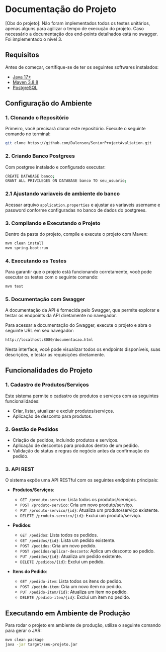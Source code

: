 # Documentação do Projeto

[Obs do projeto]: Não foram implementados todos os testes unitários, apenas alguns para agilizar o tempo de execução do projeto. Caso necessário a documentação dos end-points detalhados está no swagger. 
Foi implementado o nivel 3.

## Requisitos
Antes de começar, certifique-se de ter os seguintes softwares instalados:
- [Java 17+](https://www.oracle.com/java/technologies/javase-downloads.html)
- [Maven 3.8.8](https://maven.apache.org/install.html)
- [PostgreSQL](https://www.postgresql.org/download/)

## Configuração do Ambiente

### 1. Clonando o Repositório
Primeiro, você precisará clonar este repositório. Execute o seguinte comando no terminal:
```bash
git clone https://github.com/Dalenson/SeniorProjectAvaliation.git
```

### 2. Criando Banco Postgrees
Com postgree instalado e configurado executar:
```bash
CREATE DATABASE banco;
GRANT ALL PRIVILEGES ON DATABASE banco TO seu_usuario;
```

### 2.1 Ajustando variaveis de ambiente do banco
Acessar arquivo ```application.properties``` e ajustar as variaveis username e password conforme configuradas no banco de dados do postgrees.

### 3. Compilando e Executando o Projeto
Dentro da pasta do projeto, compile e execute o projeto com Maven:
```bash
mvn clean install
mvn spring-boot:run
```

### 4. Executando os Testes
Para garantir que o projeto está funcionando corretamente, você pode executar os testes com o seguinte comando:
```bash
mvn test
```

### 5. Documentação com Swagger
A documentação da API é fornecida pelo Swagger, que permite explorar e testar os endpoints da API diretamente no navegador. 

Para acessar a documentação do Swagger, execute o projeto e abra o seguinte URL em seu navegador:
```bash
http://localhost:8080/documentacao.html
```
Nesta interface, você pode visualizar todos os endpoints disponíveis, suas descrições, e testar as requisições diretamente.

## Funcionalidades do Projeto

### 1. Cadastro de Produtos/Serviços
Este sistema permite o cadastro de produtos e serviços com as seguintes funcionalidades:
- Criar, listar, atualizar e excluir produtos/serviços.
- Aplicação de desconto para produtos.

### 2. Gestão de Pedidos
- Criação de pedidos, incluindo produtos e serviços.
- Aplicação de descontos para produtos dentro de um pedido.
- Validação de status e regras de negócio antes da confirmação do pedido.

### 3. API REST
O sistema expõe uma API RESTful com os seguintes endpoints principais:

- **Produtos/Serviços**:
  - `GET /produto-servico`: Lista todos os produtos/serviços.
  - `POST /produto-servico`: Cria um novo produto/serviço.
  - `PUT /produto-servico/{id}`: Atualiza um produto/serviço existente.
  - `DELETE /produto-servico/{id}`: Exclui um produto/serviço.

- **Pedidos**:
  - `GET /pedidos`: Lista todos os pedidos.
  - `GET /pedidos/{id}`: Lista um pedido existente.
  - `POST /pedidos`: Cria um novo pedido.
  - `POST /pedidos/aplicar-desconto`: Aplica um desconto ao pedido.
  - `PUT /pedidos/{id}`: Atualiza um pedido existente.
  - `DELETE /pedidos/{id}`: Exclui um pedido.
    
- **Itens do Pedido**:
  - `GET /pedido-item`: Lista todos os itens do pedido.
  - `POST /pedido-item`: Cria um novo item no pedido.
  - `PUT /pedido-item/{id}`: Atualiza um item no pedido.
  - `DELETE /pedido-item/{id}`: Exclui um item no pedido.

## Executando em Ambiente de Produção
Para rodar o projeto em ambiente de produção, utilize o seguinte comando para gerar o JAR:

```bash
mvn clean package
java -jar target/seu-projeto.jar
```
